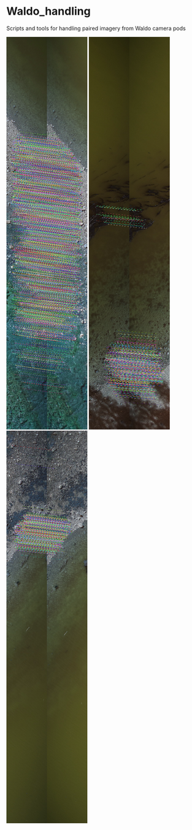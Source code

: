 # Waldo_handling
Scripts and tools for handling paired imagery from Waldo camera pods

![screenshot of automatic tie points in overlap zones](https://raw.githubusercontent.com/gl7176/Waldo_handling/refs/heads/main/matches_screenshot_10.12.2024.png) ![screenshot of automatic tie points in overlap zones](https://raw.githubusercontent.com/gl7176/Waldo_handling/refs/heads/main/matches_screenshot_10.12.2024b.png) ![screenshot of automatic tie points in overlap zones](https://raw.githubusercontent.com/gl7176/Waldo_handling/refs/heads/main/matches_screenshot_10.12.2024c.png)
